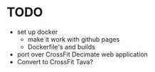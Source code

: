 # TODO

-   set up docker
    -   make it work with github pages
    -   Dockerfile's and builds
-   port over CrossFit Decimate web application
-   Convert to CrossFit Tava?
